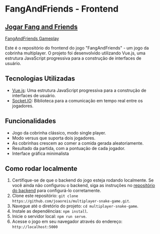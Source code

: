 # FangAndFriends - Frontend

## [Jogar Fang and Friends](http://ec2-15-228-3-72.sa-east-1.compute.amazonaws.com/#/)


[FangAndFriends Gameplay](https://github.com/joaoreis/multiplayer-snake-game/assets/857735/6922fdae-02c5-43c1-b6e0-5317825b8b29)


Este é o repositório do frontend do jogo "FangAndFriends" - um jogo da cobrinha multiplayer.
O projeto foi desenvolvido utilizando Vue.js, uma estrutura JavaScript progressiva para a construção de interfaces de usuário.

## Tecnologias Utilizadas

- [Vue.js](https://vuejs.org/): Uma estrutura JavaScript progressiva para a construção de interfaces de usuário.
- [Socket.IO](https://socket.io/): Biblioteca para a comunicação em tempo real entre os jogadores.

## Funcionalidades

- Jogo da cobrinha clássico, modo single player.
- Modo versus que suporta dois jogadores.
- As cobrinhas crescem ao comer a comida gerada aleatoriamente.
- Resultado da partida, com a pontuação de cada jogador.
- Interface gráfica minimalista

## Como rodar localmente

1. Certifique-se de que o backend do jogo esteja rodando localmente. Se você ainda não configurou o backend, siga as instruções no [repositório do backend](https://github.com/joaoreis/multiplayer-snake-game-backend#readme) para configurá-lo corretamente.
2. Clone este repositório: `git clone https://github.com/joaoreis/multiplayer-snake-game.git`.
3. Navegue até o diretório do projeto: `cd multiplayer-snake-game`.
4. Instale as dependências: `npm install`.
5. Inicie o servidor local: `npm run serve`.
6. Acesse o jogo em seu navegador através do endereço: `http://localhost:5000`
